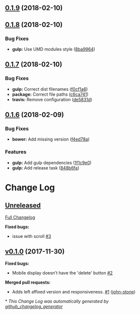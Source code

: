 <a name="0.1.9"></a>
## [0.1.9](https://github.com/Wikiki/bulma-quickview/compare/0.1.8...0.1.9) (2018-02-10)



<a name="0.1.8"></a>
## [0.1.8](https://github.com/Wikiki/bulma-quickview/compare/0.1.7...0.1.8) (2018-02-10)


### Bug Fixes

* **gulp:** Use UMD modules style ([8ba9964](https://github.com/Wikiki/bulma-quickview/commit/8ba9964))



<a name="0.1.7"></a>
## [0.1.7](https://github.com/Wikiki/bulma-quickview/compare/0.1.6...0.1.7) (2018-02-10)


### Bug Fixes

* **gulp:** Correct dist filenames ([f0cf1a6](https://github.com/Wikiki/bulma-quickview/commit/f0cf1a6))
* **package:** Correct file paths ([c6ca741](https://github.com/Wikiki/bulma-quickview/commit/c6ca741))
* **travis:** Remove configuration ([de5831d](https://github.com/Wikiki/bulma-quickview/commit/de5831d))



<a name="0.1.6"></a>
## [0.1.6](https://github.com/Wikiki/bulma-quickview/compare/v0.1.0...v0.1.6) (2018-02-09)


### Bug Fixes

* **bower:** Add missing version ([f4ed78a](https://github.com/Wikiki/bulma-quickview/commit/f4ed78a))


### Features

* **gulp:** Add gulp dependencies ([1f1c9e0](https://github.com/Wikiki/bulma-quickview/commit/1f1c9e0))
* **gulp:** Add release task ([848b6fa](https://github.com/Wikiki/bulma-quickview/commit/848b6fa))



# Change Log

## [Unreleased](https://github.com/wikiki/bulma-quickview/tree/HEAD)

[Full Changelog](https://github.com/wikiki/bulma-quickview/compare/v0.1.0...HEAD)

**Fixed bugs:**

- issue with scroll [\#3](https://github.com/Wikiki/bulma-quickview/issues/3)

## [v0.1.0](https://github.com/wikiki/bulma-quickview/tree/v0.1.0) (2017-11-30)
**Fixed bugs:**

- Mobile display doesn't have the 'delete' button [\#2](https://github.com/Wikiki/bulma-quickview/issues/2)

**Merged pull requests:**

- Adds left affixed version and responsiveness. [\#1](https://github.com/Wikiki/bulma-quickview/pull/1) ([john-stone](https://github.com/john-stone))



\* *This Change Log was automatically generated by [github_changelog_generator](https://github.com/skywinder/Github-Changelog-Generator)*